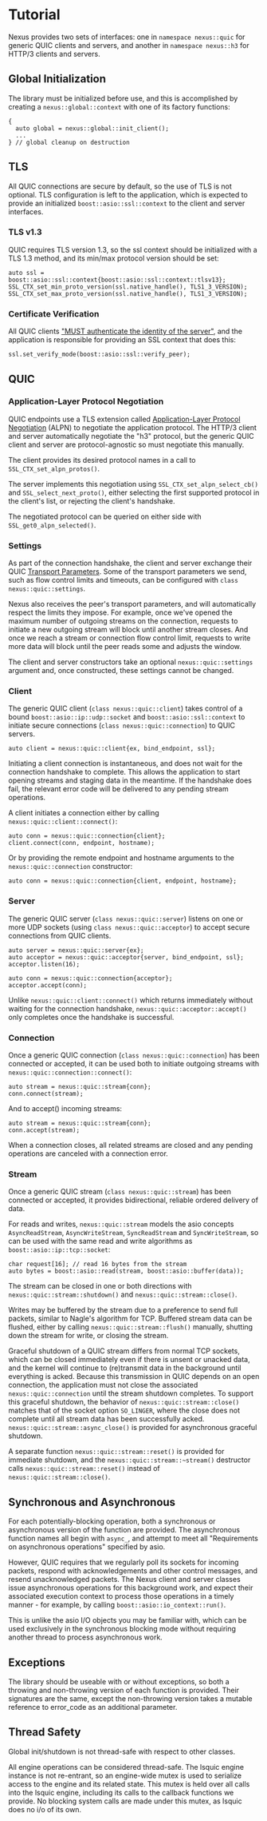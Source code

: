# Tutorial

Nexus provides two sets of interfaces: one in `namespace nexus::quic` for generic QUIC clients and servers, and another in `namespace nexus::h3` for HTTP/3 clients and servers.

## Global Initialization

The library must be initialized before use, and this is accomplished by creating a `nexus::global::context` with one of its factory functions:

	{
	  auto global = nexus::global::init_client();
	  ...
	} // global cleanup on destruction

## TLS

All QUIC connections are secure by default, so the use of TLS is not optional. TLS configuration is left to the application, which is expected to provide an initialized `boost::asio::ssl::context` to the client and server interfaces.

### TLS v1.3

QUIC requires TLS version 1.3, so the ssl context should be initialized with a TLS 1.3 method, and its min/max protocol version should be set:

	auto ssl = boost::asio::ssl::context{boost::asio::ssl::context::tlsv13};
	SSL_CTX_set_min_proto_version(ssl.native_handle(), TLS1_3_VERSION);
	SSL_CTX_set_max_proto_version(ssl.native_handle(), TLS1_3_VERSION);

### Certificate Verification

All QUIC clients ["MUST authenticate the identity of the server"](https://www.rfc-editor.org/rfc/rfc9001.html#name-peer-authentication), and the application is responsible for providing an SSL context that does this:

	ssl.set_verify_mode(boost::asio::ssl::verify_peer);

## QUIC

### Application-Layer Protocol Negotiation

QUIC endpoints use a TLS extension called [Application-Layer Protocol Negotiation](https://en.wikipedia.org/wiki/ALPN) (ALPN) to negotiate the application protocol. The HTTP/3 client and server automatically negotiate the "h3" protocol, but the generic QUIC client and server are protocol-agnostic so must negotiate this manually.

The client provides its desired protocol names in a call to `SSL_CTX_set_alpn_protos()`.

The server implements this negotiation using `SSL_CTX_set_alpn_select_cb()` and `SSL_select_next_proto()`, either selecting the first supported protocol in the client's list, or rejecting the client's handshake.

The negotiated protocol can be queried on either side with `SSL_get0_alpn_selected()`.

### Settings

As part of the connection handshake, the client and server exchange their QUIC [Transport Parameters](https://www.rfc-editor.org/rfc/rfc9000.html#transport-parameter-definitions). Some of the transport parameters we send, such as flow control limits and timeouts, can be configured with `class nexus::quic::settings`.

Nexus also receives the peer's transport parameters, and will automatically respect the limits they impose. For example, once we've opened the maximum number of outgoing streams on the connection, requests to initiate a new outgoing stream will block until another stream closes. And once we reach a stream or connection flow control limit, requests to write more data will block until the peer reads some and adjusts the window.

The client and server constructors take an optional `nexus::quic::settings` argument and, once constructed, these settings cannot be changed.

### Client

The generic QUIC client (`class nexus::quic::client`) takes control of a bound `boost::asio::ip::udp::socket` and `boost::asio::ssl::context` to initiate secure connections (`class nexus::quic::connection`) to QUIC servers.

	auto client = nexus::quic::client{ex, bind_endpoint, ssl};

Initiating a client connection is instantaneous, and does not wait for the connection handshake to complete. This allows the application to start opening streams and staging data in the meantime. If the handshake does fail, the relevant error code will be delivered to any pending stream operations.

A client initiates a connection either by calling `nexus::quic::client::connect()`:

	auto conn = nexus::quic::connection{client};
	client.connect(conn, endpoint, hostname);

Or by providing the remote endpoint and hostname arguments to the `nexus::quic::connection` constructor:

	auto conn = nexus::quic::connection{client, endpoint, hostname};

### Server

The generic QUIC server (`class nexus::quic::server`) listens on one or more UDP sockets (using `class nexus::quic::acceptor`) to accept secure connections from QUIC clients.

	auto server = nexus::quic::server{ex};
	auto acceptor = nexus::quic::acceptor{server, bind_endpoint, ssl};
	acceptor.listen(16);

	auto conn = nexus::quic::connection{acceptor};
	acceptor.accept(conn);

Unlike `nexus::quic::client::connect()` which returns immediately without waiting for the connection handshake, `nexus::quic::acceptor::accept()` only completes once the handshake is successful.

### Connection

Once a generic QUIC connection (`class nexus::quic::connection`) has been connected or accepted, it can be used both to initiate outgoing streams with `nexus::quic::connection::connect()`:

	auto stream = nexus::quic::stream{conn};
	conn.connect(stream);

And to accept() incoming streams:

	auto stream = nexus::quic::stream{conn};
	conn.accept(stream);

When a connection closes, all related streams are closed and any pending operations are canceled with a connection error.

### Stream

Once a generic QUIC stream (`class nexus::quic::stream`) has been connected or accepted, it provides bidirectional, reliable ordered delivery of data.

For reads and writes, `nexus::quic::stream` models the asio concepts `AsyncReadStream`, `AsyncWriteStream`, `SyncReadStream` and `SyncWriteStream`, so can be used with the same read and write algorithms as `boost::asio::ip::tcp::socket`:

	char request[16]; // read 16 bytes from the stream
	auto bytes = boost::asio::read(stream, boost::asio::buffer(data));

The stream can be closed in one or both directions with `nexus::quic::stream::shutdown()` and `nexus::quic::stream::close()`.

Writes may be buffered by the stream due to a preference to send full packets, similar to Nagle's algorithm for TCP. Buffered stream data can be flushed, either by calling `nexus::quic::stream::flush()` manually, shutting down the stream for write, or closing the stream.

Graceful shutdown of a QUIC stream differs from normal TCP sockets, which can be closed immediately even if there is unsent or unacked data, and the kernel will continue to (re)transmit data in the background until everything is acked. Because this transmission in QUIC depends on an open connection, the application must not close the associated `nexus::quic::connection` until the stream shutdown completes. To support this graceful shutdown, the behavior of `nexus::quic::stream::close()` matches that of the socket option `SO_LINGER`, where the close does not complete until all stream data has been successfully acked. `nexus::quic::stream::async_close()` is provided for asynchronous graceful shutdown.

A separate function `nexus::quic::stream::reset()` is provided for immediate shutdown, and the `nexus::quic::stream::~stream()` destructor calls `nexus::quic::stream::reset()` instead of `nexus::quic::stream::close()`.

## Synchronous and Asynchronous

For each potentially-blocking operation, both a synchronous or asynchronous version of the function are provided. The asynchronous function names all begin with `async_`, and attempt to meet all "Requirements on asynchronous operations" specified by asio.

However, QUIC requires that we regularly poll its sockets for incoming packets, respond with acknowledgements and other control messages, and resend unacknowledged packets. The Nexus client and server classes issue asynchronous operations for this background work, and expect their associated execution context to process those operations in a timely manner - for example, by calling `boost::asio::io_context::run()`.

This is unlike the asio I/O objects you may be familiar with, which can be used exclusively in the synchronous blocking mode without requiring another thread to process asynchronous work.

## Exceptions

The library should be useable with or without exceptions, so both a throwing and non-throwing version of each function is provided. Their signatures are the same, except the non-throwing version takes a mutable reference to error_code as an additional parameter.

## Thread Safety

Global init/shutdown is not thread-safe with respect to other classes.

All engine operations can be considered thread-safe. The lsquic engine instance is not re-entrant, so an engine-wide mutex is used to serialize access to the engine and its related state. This mutex is held over all calls into the lsquic engine, including its calls to the callback functions we provide. No blocking system calls are made under this mutex, as lsquic does no i/o of its own.
